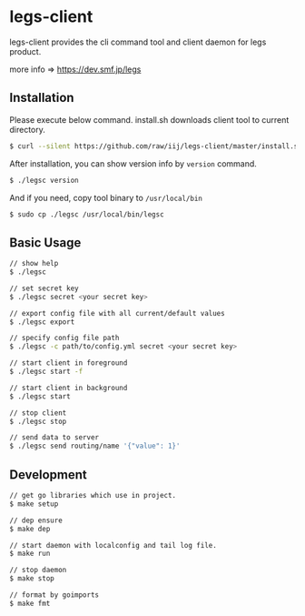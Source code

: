 # legs-client

legs-client provides the cli command tool and client daemon for legs product.

more info => https://dev.smf.jp/legs

## Installation
Please execute below command. install.sh downloads client tool to current directory.
```bash
$ curl --silent https://github.com/raw/iij/legs-client/master/install.sh | sh
```
After installation, you can show version info by `version` command.
```bash
$ ./legsc version
```
And if you need, copy tool binary to `/usr/local/bin`
```bash
$ sudo cp ./legsc /usr/local/bin/legsc
```

## Basic Usage
```bash
// show help
$ ./legsc

// set secret key
$ ./legsc secret <your secret key>

// export config file with all current/default values
$ ./legsc export

// specify config file path
$ ./legsc -c path/to/config.yml secret <your secret key>

// start client in foreground
$ ./legsc start -f

// start client in background
$ ./legsc start

// stop client
$ ./legsc stop

// send data to server
$ ./legsc send routing/name '{"value": 1}'
```

## Development
```bash
// get go libraries which use in project.
$ make setup

// dep ensure
$ make dep

// start daemon with localconfig and tail log file.
$ make run

// stop daemon
$ make stop

// format by goimports
$ make fmt
```
